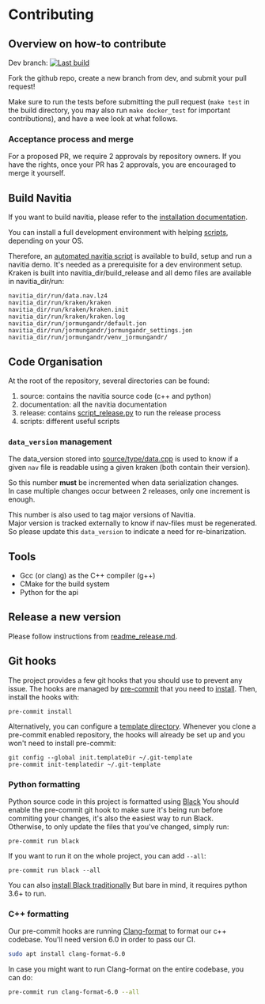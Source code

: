 # Contributing


## Overview on how-to contribute

Dev branch: [![Last build](https://github.com/CanalTP/navitia/workflows/Build%20Navitia%20Packages%20For%20Dev/badge.svg)](https://github.com/CanalTP/navitia/actions?query=workflow%3A%22Build+Navitia+Packages+For+Dev%22)

Fork the github repo, create a new branch from dev, and submit your pull request!

Make sure to run the tests before submitting the pull request (`make test` in the build directory,
you may also run `make docker_test` for important contributions), and have a wee look at what follows.

### Acceptance process and merge

For a proposed PR, we require 2 approvals by repository owners.
If you have the rights, once your PR has 2 approvals, you are encouraged to merge it yourself.


## Build Navitia

If you want to build navitia, please refer to the
[installation documentation](https://github.com/canaltp/navitia/blob/dev/install.rst).

You can install a full development environment with helping
[scripts](https://github.com/CanalTP/navitia/tree/dev/scripts), depending on your OS.

Therefore, an
[automated navitia script](https://github.com/canaltp/navitia/blob/dev/scripts/build_setup_and_run_navitia_demo.sh)
is available to build, setup and run a navitia demo.
It's needed as a prerequisite for a dev environment setup.
Kraken is built into navitia_dir/build_release and all demo files are available in navitia_dir/run:
```
navitia_dir/run/data.nav.lz4
navitia_dir/run/kraken/kraken
navitia_dir/run/kraken/kraken.init
navitia_dir/run/kraken/kraken.log
navitia_dir/run/jormungandr/default.jon
navitia_dir/run/jormungandr/jormungandr_settings.jon
navitia_dir/run/jormungandr/venv_jormungandr/
```


## Code Organisation

At the root of the repository, several directories can be found:

1. source: contains the navitia source code (c++ and python)
2. documentation: all the navitia documentation
3. release: contains [script_release.py](https://github.com/canaltp/navitia/blob/dev/release/script_release.py) to run the release process
4. scripts: different useful scripts

### `data_version` management

The data_version stored into [source/type/data.cpp](source/type/data.cpp) is used to know if a given `nav` file
is readable using a given kraken (both contain their version).

So this number **must** be incremented when data serialization changes.<br>In case multiple changes occur between 2 releases, only one increment is enough.

This number is also used to tag major versions of Navitia.<br>Major version is tracked externally to know if nav-files must be regenerated.<br>So please update this `data_version` to indicate a need for re-binarization.


## Tools

* Gcc (or clang) as the C++ compiler (g++)
* CMake for the build system
* Python for the api


## Release a new version

Please follow instructions from [readme_release.md](readme_release.md).

## Git hooks

The project provides a few git hooks that you should use to prevent any issue.
The hooks are managed by [pre-commit](https://pre-commit.com/) that you need to
[install](https://pre-commit.com/#install).
Then, install the hooks with:
```
pre-commit install
```
Alternatively, you can configure a [template directory](https://pre-commit.com/#automatically-enabling-pre-commit-on-repositories). Whenever you clone a pre-commit enabled repository, the hooks will already be set up and you won't need to install pre-commit:
```
git config --global init.templateDir ~/.git-template
pre-commit init-templatedir ~/.git-template
```

### Python formatting

Python source code in this project is formatted using [Black](https://black.readthedocs.io/en/stable/)
You should enable the pre-commit git hook to make sure it's being run before commiting your changes, it's
also the easiest way to run Black.<br>Otherwise, to only update the files that you've changed, simply run:
```
pre-commit run black
```
If you want to run it on the whole project, you can add `--all`:
```
pre-commit run black --all
```
You can also [install Black traditionally](https://black.readthedocs.io/en/stable/installation_and_usage.html)
But bare in mind, it requires python 3.6+ to run.

### C++ formatting

Our pre-commit hooks are running [Clang-format](https://releases.llvm.org/6.0.0/tools/clang/docs/ClangFormat.html) to format our c++ codebase. You'll need version 6.0 in order to pass our CI.
```sh
sudo apt install clang-format-6.0
```

In case you might want to run Clang-format on the entire codebase, you can do:
```sh
pre-commit run clang-format-6.0 --all
```
